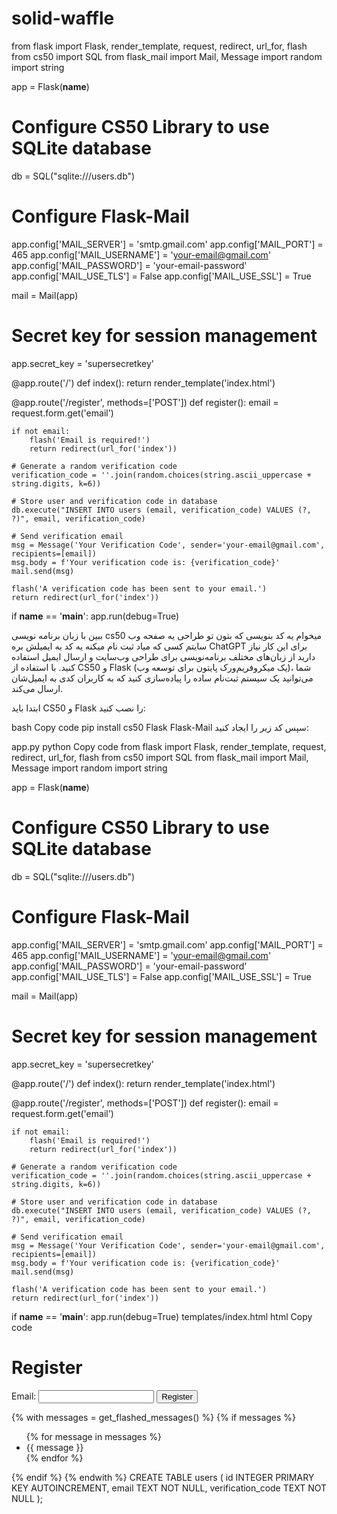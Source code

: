 # solid-waffle
from flask import Flask, render_template, request, redirect, url_for, flash
from cs50 import SQL
from flask_mail import Mail, Message
import random
import string

app = Flask(__name__)

# Configure CS50 Library to use SQLite database
db = SQL("sqlite:///users.db")

# Configure Flask-Mail
app.config['MAIL_SERVER'] = 'smtp.gmail.com'
app.config['MAIL_PORT'] = 465
app.config['MAIL_USERNAME'] = 'your-email@gmail.com'
app.config['MAIL_PASSWORD'] = 'your-email-password'
app.config['MAIL_USE_TLS'] = False
app.config['MAIL_USE_SSL'] = True

mail = Mail(app)

# Secret key for session management
app.secret_key = 'supersecretkey'

@app.route('/')
def index():
    return render_template('index.html')

@app.route('/register', methods=['POST'])
def register():
    email = request.form.get('email')
    
    if not email:
        flash('Email is required!')
        return redirect(url_for('index'))
    
    # Generate a random verification code
    verification_code = ''.join(random.choices(string.ascii_uppercase + string.digits, k=6))
    
    # Store user and verification code in database
    db.execute("INSERT INTO users (email, verification_code) VALUES (?, ?)", email, verification_code)
    
    # Send verification email
    msg = Message('Your Verification Code', sender='your-email@gmail.com', recipients=[email])
    msg.body = f'Your verification code is: {verification_code}'
    mail.send(msg)
    
    flash('A verification code has been sent to your email.')
    return redirect(url_for('index'))

if __name__ == '__main__':
    app.run(debug=True)
    
ببین با زبان برنامه نویسی cs50 میخوام یه کد بنویسی که بتون تو طراحی یه صفحه وب سایتم کسی که میاد ثبت نام میکنه یه کد به ایمیلش بره 
ChatGPT
برای این کار نیاز دارید از زبان‌های مختلف برنامه‌نویسی برای طراحی وب‌سایت و ارسال ایمیل استفاده کنید. با استفاده از CS50 و Flask (یک میکروفریم‌ورک پایتون برای توسعه وب)، شما می‌توانید یک سیستم ثبت‌نام ساده را پیاده‌سازی کنید که به کاربران کدی به ایمیل‌شان ارسال می‌کند.

ابتدا باید CS50 و Flask را نصب کنید:

bash
Copy code
pip install cs50 Flask Flask-Mail
سپس کد زیر را ایجاد کنید:

app.py
python
Copy code
from flask import Flask, render_template, request, redirect, url_for, flash
from cs50 import SQL
from flask_mail import Mail, Message
import random
import string

app = Flask(__name__)

# Configure CS50 Library to use SQLite database
db = SQL("sqlite:///users.db")

# Configure Flask-Mail
app.config['MAIL_SERVER'] = 'smtp.gmail.com'
app.config['MAIL_PORT'] = 465
app.config['MAIL_USERNAME'] = 'your-email@gmail.com'
app.config['MAIL_PASSWORD'] = 'your-email-password'
app.config['MAIL_USE_TLS'] = False
app.config['MAIL_USE_SSL'] = True

mail = Mail(app)

# Secret key for session management
app.secret_key = 'supersecretkey'

@app.route('/')
def index():
    return render_template('index.html')

@app.route('/register', methods=['POST'])
def register():
    email = request.form.get('email')
    
    if not email:
        flash('Email is required!')
        return redirect(url_for('index'))
    
    # Generate a random verification code
    verification_code = ''.join(random.choices(string.ascii_uppercase + string.digits, k=6))
    
    # Store user and verification code in database
    db.execute("INSERT INTO users (email, verification_code) VALUES (?, ?)", email, verification_code)
    
    # Send verification email
    msg = Message('Your Verification Code', sender='your-email@gmail.com', recipients=[email])
    msg.body = f'Your verification code is: {verification_code}'
    mail.send(msg)
    
    flash('A verification code has been sent to your email.')
    return redirect(url_for('index'))

if __name__ == '__main__':
    app.run(debug=True)
templates/index.html
html
Copy code
<!DOCTYPE html>
<html>
<head>
    <title>Register</title>
</head>
<body>
    <h1>Register</h1>
    <form action="/register" method="post">
        <label for="email">Email:</label>
        <input type="email" id="email" name="email">
        <button type="submit">Register</button>
    </form>
    {% with messages = get_flashed_messages() %}
        {% if messages %}
            <ul>
                {% for message in messages %}
                    <li>{{ message }}</li>
                {% endfor %}
            </ul>
        {% endif %}
    {% endwith %}
</body>
</html>
CREATE TABLE users (
    id INTEGER PRIMARY KEY AUTOINCREMENT,
    email TEXT NOT NULL,
    verification_code TEXT NOT NULL
);
